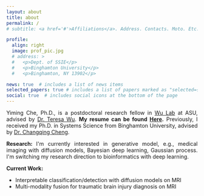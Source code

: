```yaml
---
layout: about
title: about
permalink: /
# subtitle: <a href='#'>Affiliations</a>. Address. Contacts. Moto. Etc.

profile:
  align: right
  image: prof_pic.jpg
  # address: >
  #   <p>Dept. of SSIE</p>
  #   <p>Binghamton University</p>
  #   <p>Binghamton, NY 13902</p>

news: true  # includes a list of news items
selected_papers: true # includes a list of papers marked as "selected={true}"
social: true  # includes social icons at the bottom of the page
---
```


<p style="text-align: justify;"> Yiming Che, Ph.D., is a postdoctoral research fellow in  <a href="https://labs.engineering.asu.edu/wulab/">Wu Lab</a> at ASU, advised by <a href="https://faculty.engineering.asu.edu/twu/" target="_blank">Dr. Teresa Wu</a>. <strong>My resume can be found <a href='../assets/Resume_Latex/Resume.pdf'>Here</a>.</strong> Previously, I received my Ph.D. in Systems Science from Binghamton University, advised by <a href="https://www.binghamton.edu/ssie/people/profile.html?id=ccheng" target="_blank">Dr. Changqing Cheng</a>.

<p style="text-align: justify;"> <strong>Research: </strong> I'm currently interested in generative model, e.g., medical imaging with diffusion models, Bayesian deep learning, Gaussian process. I'm switching my research direction to bioinformatics with deep learning.

<p style="text-align: justify;"> <strong>Current Work: </strong>
<ul>
<li> Interpretable classification/detection with diffusion models on MRI</li>
<li> Multi-modality fusion for traumatic brain injury diagnosis on MRI</li>
</ul>

